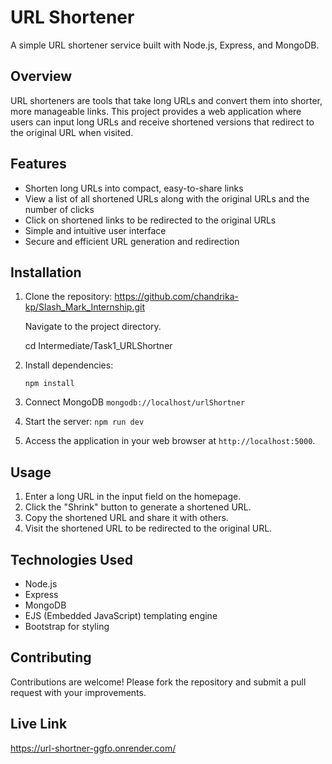 # URL Shortener

A simple URL shortener service built with Node.js, Express, and MongoDB.

## Overview

URL shorteners are tools that take long URLs and convert them into shorter, more manageable links. This project provides a web application where users can input long URLs and receive shortened versions that redirect to the original URL when visited.

## Features

- Shorten long URLs into compact, easy-to-share links
- View a list of all shortened URLs along with the original URLs and the number of clicks
- Click on shortened links to be redirected to the original URLs
- Simple and intuitive user interface
- Secure and efficient URL generation and redirection

## Installation

1. Clone the repository:
   https://github.com/chandrika-kp/Slash_Mark_Internship.git

   Navigate to the project directory.

   cd Intermediate/Task1_URLShortner

2. Install dependencies:

   `npm install`

3. Connect MongoDB
    `mongodb://localhost/urlShortner`

4. Start the server:
    `npm run dev`

5. Access the application in your web browser at `http://localhost:5000`.

## Usage

1. Enter a long URL in the input field on the homepage.
2. Click the "Shrink" button to generate a shortened URL.
3. Copy the shortened URL and share it with others.
4. Visit the shortened URL to be redirected to the original URL.

## Technologies Used

- Node.js
- Express
- MongoDB
- EJS (Embedded JavaScript) templating engine
- Bootstrap for styling

## Contributing

Contributions are welcome! Please fork the repository and submit a pull request with your improvements.

## Live Link

https://url-shortner-ggfo.onrender.com/

